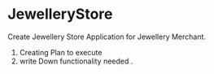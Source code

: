 # JewelleryStore
Create Jewellery Store Application for Jewellery Merchant.    
  1. Creating Plan to execute
  2. write Down functionality needed .
